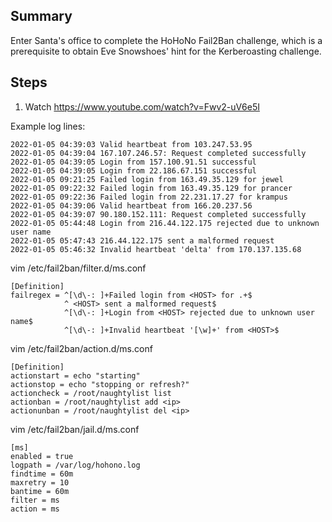 ## Summary
Enter Santa's office to complete the HoHoNo Fail2Ban challenge, which is a prerequisite to obtain Eve Snowshoes' hint for the Kerberoasting challenge.

## Steps
1. Watch https://www.youtube.com/watch?v=Fwv2-uV6e5I


Example log lines:
```
2022-01-05 04:39:03 Valid heartbeat from 103.247.53.95
2022-01-05 04:39:04 167.107.246.57: Request completed successfully
2022-01-05 04:39:05 Login from 157.100.91.51 successful
2022-01-05 04:39:05 Login from 22.186.67.151 successful
2022-01-05 09:21:25 Failed login from 163.49.35.129 for jewel
2022-01-05 09:22:32 Failed login from 163.49.35.129 for prancer
2022-01-05 09:22:36 Failed login from 22.231.17.27 for krampus
2022-01-05 04:39:06 Valid heartbeat from 166.20.237.56
2022-01-05 04:39:07 90.180.152.111: Request completed successfully
2022-01-05 05:44:48 Login from 216.44.122.175 rejected due to unknown user name
2022-01-05 05:47:43 216.44.122.175 sent a malformed request
2022-01-05 05:46:32 Invalid heartbeat 'delta' from 170.137.135.68
```

vim /etc/fail2ban/filter.d/ms.conf
```
[Definition]
failregex = ^[\d\-: ]+Failed login from <HOST> for .+$
            ^ <HOST> sent a malformed request$
            ^[\d\-: ]+Login from <HOST> rejected due to unknown user name$
            ^[\d\-: ]+Invalid heartbeat '[\w]+' from <HOST>$
```

vim /etc/fail2ban/action.d/ms.conf
```
[Definition]
actionstart = echo "starting"
actionstop = echo "stopping or refresh?"
actioncheck = /root/naughtylist list
actionban = /root/naughtylist add <ip>
actionunban = /root/naughtylist del <ip>
```

vim /etc/fail2ban/jail.d/ms.conf
```
[ms]
enabled = true
logpath = /var/log/hohono.log
findtime = 60m
maxretry = 10
bantime = 60m
filter = ms
action = ms
```
